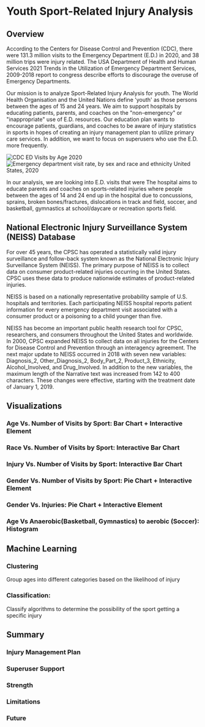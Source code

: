 # Youth Sport-Related Injury Analysis
## Overview
According to the Centers for Disease Control and Prevention (CDC), there were 131.3 million visits to the Emergency Department (E.D.) in 2020, and 38 million trips were injury related. The USA Department of Health and Human Services 2021 Trends in the Utilization of Emergency
Department Services, 2009-2018 report to congress describe efforts to discourage the overuse of Emergency Departments. 

Our mission is to analyze Sport-Related Injury Analysis for youth. The World Health Organisation and the United Nations define 'youth' as those persons between the ages of 15 and 24 years. We aim to support hospitals by educating patients, parents, and coaches on the "non-emergency" or "inappropriate" use of E.D. resources. Our education plan wants to encourage patients, guardians, and coaches to be aware of injury statistics in sports in hopes of creating an injury management plan to utilize primary care services. In addition, we want to focus on superusers who use the E.D. more frequently.

![CDC ED Visits by Age 2020](https://user-images.githubusercontent.com/92180070/222871386-09ae0b64-9f91-4e25-acad-f246e807043e.png)
![Emergency department visit rate, by sex and race and ethnicity United States, 2020](https://user-images.githubusercontent.com/92180070/222871437-8c1494c7-b428-4d41-9a87-adc00c3d4ce8.png)

In our analysis, we are looking into E.D. visits that were 
The hospital aims to educate parents and coaches on sports-related injuries where people between the ages of 14 and 24 end up in the hospital due to concussions, sprains, broken bones/fractures, dislocations in track and field, soccer, and basketball, gymnastics at school/daycare or recreation sports field.

## National Electronic Injury Surveillance System (NEISS) Database
For over 45 years, the CPSC has operated a statistically valid injury surveillance and follow-back system known as the National Electronic Injury Surveillance System (NEISS). The primary purpose of NEISS is to collect data on consumer product-related injuries occurring in the United States. CPSC uses these data to produce nationwide estimates of product-related injuries.

NEISS is based on a nationally representative probability sample of U.S. hospitals and territories. Each participating NEISS hospital reports patient information for every emergency department visit associated with a consumer product or a poisoning to a child younger than five. 

NEISS has become an important public health research tool for CPSC, researchers, and consumers throughout the United States and worldwide. In 2000, CPSC expanded NEISS to collect data on all injuries for the Centers for Disease Control and Prevention through an interagency agreement. The next major update to NEISS occurred in 2018 with seven new variables: Diagnosis_2, Other_Diagnosis_2, Body_Part_2, Product_3, Ethnicity, Alcohol_Involved, and Drug_Involved. In addition to the new variables, the maximum length of the Narrative text was increased from 142 to 400 characters. These changes were effective, starting with the treatment date of January 1, 2019.

## Visualizations
### Age Vs. Number of Visits by Sport: Bar Chart + Interactive Element
### Race Vs. Number of Visits by Sport: Interactive Bar Chart
### Injury Vs. Number of Visits by Sport: Interactive Bar Chart
### Gender Vs. Number of Visits by Sport: Pie Chart + Interactive Element
### Gender Vs. Injuries: Pie Chart + Interactive Element
### Age Vs Anaerobic(Basketball, Gymnastics) to aerobic (Soccer): Histogram

## Machine Learning
### Clustering
Group ages into different categories based on the likelihood of injury
### Classification:
Classify algorithms to determine the possibility of the sport getting a specific injury


## Summary
### Injury Management Plan
### Superuser Support
### Strength
### Limitations
### Future
